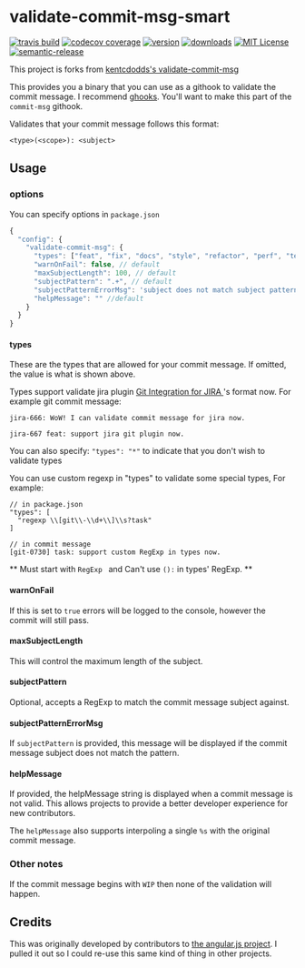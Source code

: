 # validate-commit-msg-smart

[![travis build](https://img.shields.io/travis/kumalee/validate-commit-msg.svg?style=flat-square)](https://travis-ci.org/kumalee/validate-commit-msg)
[![codecov coverage](https://img.shields.io/codecov/c/github/kumalee/validate-commit-msg.svg?style=flat-square)](https://codecov.io/github/kumalee/validate-commit-msg)
[![version](https://img.shields.io/npm/v/validate-commit-msg-smart.svg?style=flat-square)](http://npm.im/validate-commit-msg-smart)
[![downloads](https://img.shields.io/npm/dm/validate-commit-msg-smart.svg?style=flat-square)](http://npm-stat.com/charts.html?package=validate-commit-msg-smart&from=2016-07-11)
[![MIT License](https://img.shields.io/npm/l/validate-commit-msg-smart.svg?style=flat-square)](http://opensource.org/licenses/MIT)
[![semantic-release](https://img.shields.io/badge/%20%20%F0%9F%93%A6%F0%9F%9A%80-semantic--release-e10079.svg?style=flat-square)](https://github.com/semantic-release/semantic-release)

This project is forks from [kentcdodds's validate-commit-msg](https://www.npmjs.com/package/validate-commit-msg)

This provides you a binary that you can use as a githook to validate the commit message. I recommend
[ghooks](http://npm.im/ghooks). You'll want to make this part of the `commit-msg` githook.

Validates that your commit message follows this format:

```
<type>(<scope>): <subject>
```

## Usage

### options

You can specify options in `package.json`

```javascript
{
  "config": {
    "validate-commit-msg": {
      "types": ["feat", "fix", "docs", "style", "refactor", "perf", "test", "chore", "revert", "regexp jira\\-\\d+", "regexp jira\\-\\d+\\s?[feat|fix|docs|style|refactor|perf|test|chore|revert]"], // default
      "warnOnFail": false, // default
      "maxSubjectLength": 100, // default
      "subjectPattern": ".+", // default
      "subjectPatternErrorMsg": 'subject does not match subject pattern!', // default
      "helpMessage": "" //default
    }
  }
}
```

#### types

These are the types that are allowed for your commit message. If omitted, the value is what is shown above.

Types support validate jira plugin [Git Integration for JIRA ](https://bigbrassband.com/documentation.html#gitctrlvwr_linkcom2issues)'s format now. For example git commit message:

```
jira-666: WoW! I can validate commit message for jira now.

jira-667 feat: support jira git plugin now.
```

You can also specify: `"types": "*"` to indicate that you don't wish to validate types

You can use custom regexp in "types" to validate some special types, For example:

```
// in package.json
"types": [
  "regexp \\[git\\-\\d+\\]\\s?task"
]

// in commit message
[git-0730] task: support custom RegExp in types now.
```

** Must start with `RegExp ` and Can't use `():` in types' RegExp. **

#### warnOnFail

If this is set to `true` errors will be logged to the console, however the commit will still pass.

#### maxSubjectLength

This will control the maximum length of the subject.

#### subjectPattern

Optional, accepts a RegExp to match the commit message subject against.

#### subjectPatternErrorMsg

If `subjectPattern` is provided, this message will be displayed if the commit message subject does not match the pattern.

#### helpMessage

If provided, the helpMessage string is displayed when a commit message is not valid. This allows projects to provide a better developer experience for new contributors.

The `helpMessage` also supports interpoling a single `%s` with the original commit message.

### Other notes

If the commit message begins with `WIP` then none of the validation will happen.


## Credits

This was originally developed by contributors to [the angular.js project](https://github.com/angular/angular.js). I
pulled it out so I could re-use this same kind of thing in other projects.
